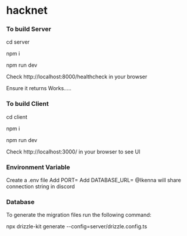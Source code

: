 # hacknet

### To build Server

cd server

npm i

npm run dev

Check http://localhost:8000/healthcheck in your browser

Ensure it returns Works.....

### To build Client

cd client

npm i

npm run dev

Check http://localhost:3000/ in your browser to see UI

### Environment Variable

Create a .env file
Add PORT=<your port number>
Add DATABASE_URL=<connection string> @Ikenna will share connection string in discord

### Database

To generate the migration files run the following command:

npx drizzle-kit generate --config=server/drizzle.config.ts